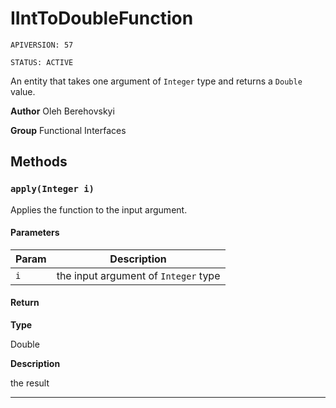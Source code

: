 # IIntToDoubleFunction

`APIVERSION: 57`

`STATUS: ACTIVE`

An entity that takes one argument of `Integer` type and returns a `Double` value.


**Author** Oleh Berehovskyi


**Group** Functional Interfaces

## Methods
### `apply(Integer i)`

Applies the function to the input argument.

#### Parameters
|Param|Description|
|---|---|
|`i`|the input argument of `Integer` type|

#### Return

**Type**

Double

**Description**

the result

---
